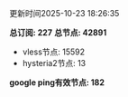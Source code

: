 更新时间2025-10-23 18:26:35

**总订阅: 227**
**总节点: 42891**
- vless节点: 15592
- hysteria2节点: 13

**google ping有效节点: 182**
